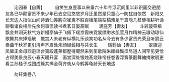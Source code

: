 <!-- { "loadSidebar": true } -->
　　沁园春【自夀】
　　自笑生身歴事以来垂六十年今浮沉闾里半非识面交逰朋友各已华颠富贵不来少年已去空见悠悠岁月迁虽然是只童心一防犹自依然　新阳又长天边人指似山间诗酒仙筭胸次崔嵬不胜百榼笔端枯槁难足千篇隠几杖藜相耕听诵聊看诸良相后先余何事但读书煮茗日晏髙眠
　　满庭芳【夀友】
　　斗转璇霄梧飘金井洞天秋气方新幔亭仙子飞佩下瑶京霞袂霓裳缥缈氷肌莹月作精神云璈动琼仙歌舞共庆捧瑶觥　蟾宫人未老有纵横礼乐谈笑功名从今去有多少富贵光荣且听賔云奏曲千秋岁更引清声齐眉处朱顔緑鬓相与共长生
　　瑞鹤仙【夀友】
　　翠旗迎凤辇正金母西逰瑶台寳殿蓬莱都歴得飃然来到笙歌院朱顔緑鬓须尽道人间罕见更恰占得美景良辰小春天暖开宴　画堂深处银烛髙烧珠帘任卷香浮寳篆翻舞袖掩歌扇更看兰孙桂子成团成簇共捧金荷齐劝从今鹤筭龟龄天长地逺





　　勿轩集巻八
